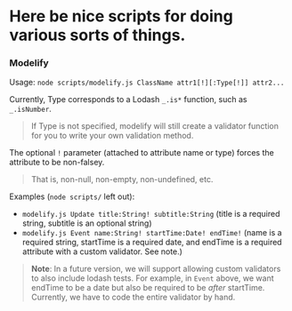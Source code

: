 # Here be nice scripts for doing various sorts of things.

### Modelify
Usage: `node scripts/modelify.js ClassName attr1[!][:Type[!]] attr2...`

Currently, Type corresponds to a Lodash `_.is*` function, such as `_.isNumber`.
> If Type is not specified, modelify will still create a validator function
> for you to write your own validation method.

The optional `!` parameter (attached to attribute name or type) forces the
attribute to be non-falsey.
> That is, non-null, non-empty, non-undefined, etc.

Examples (`node scripts/` left out):
* `modelify.js Update title:String! subtitle:String` (title is a required string, subtitle is an optional string)
* `modelify.js Event name:String! startTime:Date! endTime!` (name is a required string,
	startTime is a required date, and endTime is a required attribute with a custom validator. See note.)

> **Note**: In a future version, we will support allowing custom validators to also include lodash tests.
> For example, in `Event` above, we want endTime to be a date but also be required to
> be *after* startTime. Currently, we have to code the entire validator by hand.
